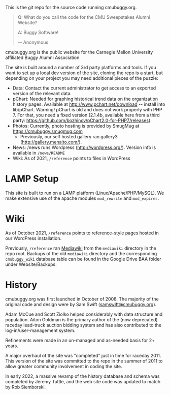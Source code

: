 This is the git repo for the source code running cmubuggy.org.

> Q: What do you call the code for the CMU Sweepstakes Alumni Website?
>
> A: Buggy Software!
>
>   -- Anonymous

cmubuggy.org is the public website for the Carnegie Mellon University affiliated Buggy Alumni Association.

The site is built around a number of 3rd party platforms and tools. If you want to set up a local dev version of the site, cloning the repo is a start, but depending on your project you may need additional pieces of the puzzle:

 - Data:  Contact the current administrator to get access to an exported version of the relevant data.
 - pChart: Needed for graphing historical trend data on the organization history pages.  Available at http://www.pchart.net/download -- install into lib/pChart.  Warning! pChart is old and does not work properly with PHP 7.  For that, you need a fixed version (2.1.4b, available here from a third party: https://github.com/bozhinov/pChart2.0-for-PHP7/releases)
 - Photos: Currently, photo hosting is provided by SmugMug at https://cmubuggy.smugmug.com
   - Previously, our self hosted gallery ran gallery3 (http://gallery.menalto.com/).
 - News: /news runs Wordpress (http://wordpress.org/).  Version info is available in `/news/README`
 - Wiki: As of 2021, `/reference` points to files in WordPress

# LAMP Setup
This site is built to run on a LAMP platform (Linux/Apache/PHP/MySQL).  We make extensive use of the apache modules `mod_rewrite` and `mod_expires`.

# Wiki
As of October 2021, `/reference` points to reference-style pages hosted in our WordPress installation.

Previously, `/reference` ran [Mediawiki](http://www.mediawiki.org) from the `mediawiki` directory in the repo root. Backups of the old `mediawiki` directory and the  corresponding `cmubuggy_wiki` database table can be found in the Google Drive BAA folder under Website/Backups.

# History
cmubuggy.org was first launched in October of 2008.  The majority of the original code and design were by Sam Swift (samswift@cmubuggy.org).

Adam McCue and Scott Ziolko helped considerably with data structure and population.  Aiton Goldman is the primary author of the (now deprecated) raceday lead-truck auction bidding system and has also contributed to the log-in/user-management system.

Refinements were made in an un-managed and as-needed basis for 2+ years.

A major overhaul of the site was "completed" just in time for raceday 2011.  This version of the site was committed to the repo in the summer of 2011 to allow greater community involvement in coding the site.

In early 2022, a massive revamp of the history database and schema was completed by Jeremy Tuttle, and the web site code was updated to match by Rob Siemborski.
